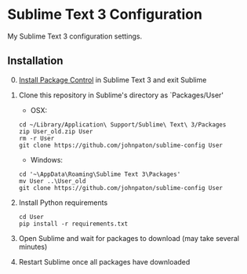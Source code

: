 # Sublime Text 3 Configuration

My Sublime Text 3 configuration settings.

## Installation

0. [Install Package Control](https://packagecontrol.io/installation) in Sublime Text 3 and exit Sublime

1. Clone this repository in Sublime's directory as `Packages/User'

    * OSX: 
    ```
    cd ~/Library/Application\ Support/Sublime\ Text\ 3/Packages
    zip User_old.zip User
    rm -r User
    git clone https://github.com/johnpaton/sublime-config User
    ```

    * Windows:
    ```
    cd '~\AppData\Roaming\Sublime Text 3\Packages'
    mv User ..\User_old
    git clone https://github.com/johnpaton/sublime-config User
    ```

2. Install Python requirements

    ```
    cd User
    pip install -r requirements.txt
    ```

3. Open Sublime and wait for packages to download (may take several minutes)

4. Restart Sublime once all packages have downloaded

